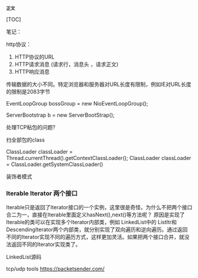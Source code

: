 **`正文`**

[TOC]


笔记：

http协议：

1. HTTP协议的URL
2. HTTP请求消息 (请求行，消息头 ，请求正文)     
3. HTTP响应消息



传输数据的大小不同。特定浏览器和服务器对URL长度有限制，例如IE对URL长度的限制是2083字节



EventLoopGroup bossGroup  = new NioEventLoopGroup();

ServerBootstrap b = new ServerBootStrap();



处理TCP粘包的问题?


扫全部包的class


ClassLoader classLoader = Thread.currentThread().getContextClassLoader();
ClassLoader classLoader = ClassLoader.getSystemClassLoader()

装饰者模式


### Iterable Iterator 两个接口
Iterable只是返回了Iterator接口的一个实例，这里很是奇怪，为什么不把两个接口合二为一，直接在Iterable里面定义hasNext(),next()等方法呢？
原因是实现了Iterable的类可以在实现多个Iterator内部类，例如 LinkedList中的 ListItr和DescendingIterator两个内部类，就分别实现了双向遍历和逆向遍历。通过返回不同的Iterator实现不同的遍历方式，这样更加灵活。如果把两个接口合并，就没法返回不同的Iterator实现类了。


LinkedList源码




tcp/udp tools
https://packetsender.com/
